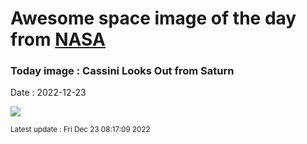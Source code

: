
# Awesome space image of the day from [NASA](https://api.nasa.gov/)

### Today image : Cassini Looks Out from Saturn
Date : 2022-12-23

![](https://apod.nasa.gov/apod/image/2212/SaturnInsideOut2_cassini_960.jpg)

<small>Latest update : Fri Dec 23 08:17:09 2022</small>
        